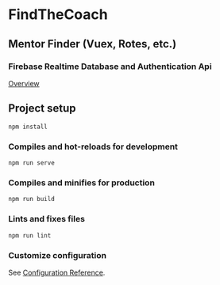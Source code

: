 # FindTheCoach
## Mentor Finder (Vuex, Rotes, etc.)
### Firebase Realtime Database and Authentication Api
[Overview](https://console.firebase.google.com/u/0/project/cellular-codex-270006/overview)

## Project setup
```
npm install
```

### Compiles and hot-reloads for development
```
npm run serve
```

### Compiles and minifies for production
```
npm run build
```

### Lints and fixes files
```
npm run lint
```

### Customize configuration
See [Configuration Reference](https://cli.vuejs.org/config/).
